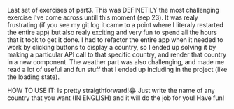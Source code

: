 Last set of exercises of part3. This was DEFINETILY the most challenging exercise I've come across untill this moment (sep 23).
It was realy frustrating (if you see my git log it came to a point where I literaly restarted the entire app) but also realy exciting and very fun to spend all the hours that it took to get it done. I had to refactor the entire app when it needed to work by clicking buttons to display a country, so I ended up solving it by making a particular API call to that specific country, and render that country in a new component.
The weather part was also challenging, and made me read a lot of useful and fun stuff that I ended up including in the project (like the loading state).

HOW TO USE IT: Is pretty straigthforward!😂 Just write the name of any country that you want (IN ENGLISH) and it will do the job for you! Have fun!

